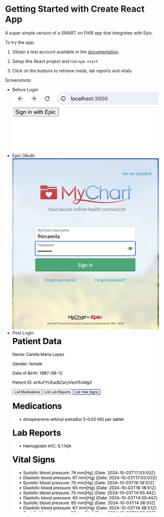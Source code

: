 # Getting Started with Create React App

A super simple version of a SMART on FHIR app that integrates with Epic.

To try the app:

1. Obtain a test account available in the [documentation](https://fhir.epic.com/).

2. Setup this React project and run `npm start`

3. Click on the buttons to retrieve meds, lab reports and vitals.

Screenshots:

- Before Login
  ![Before Login](images/home.png)
- Epic OAuth
  ![Epic OAuth](images/epiclogin.png)
- Post Login
  ![Post Login](images/postlogin.png)
